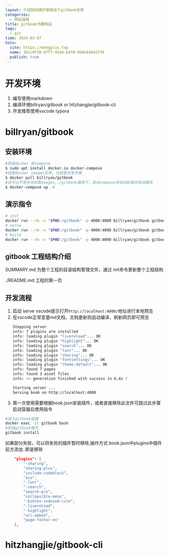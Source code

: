 ```yaml
---
layout: 介绍如何维护使用这个gitbook仓库
categories:
  - 网站运维
title: gitbook书籍网站
tags:
  - git
time: 2024-03-07
halo:
  site: https://mengplus.top
  name: 381c0f38-07f7-45d4-b4f0-9b8e84042f30
  publish: true
---
```



# 开发环境

1. 编写使用markdown
2. 编译环境billryan/gitbook or hitzhangjie/gitbook-cli
3. 开发推荐使用vscode typora

# billryan/gitbook
## 安装环境

```bash
#安装docker 和compose
$ sudo apt install docker.io docker-compose
#拉取docker images文件，也就是开发环境
$ docker pull billryan/gitbook
#也可以不用手动拉取images,./gitbook路径下，启动compose将自动拉取并启动服务
$ docker-compose up -d
```

## 演示指令

```bash
# init
docker run --rm -v "$PWD:/gitbook" -p 4000:4000 billryan/gitbook gitbook init
# serve
docker run --rm -v "$PWD:/gitbook" -p 4000:4000 billryan/gitbook gitbook serve
# build
docker run --rm -v "$PWD:/gitbook" -p 4000:4000 billryan/gitbook gitbook build
```

## gitbook 工程结构介绍

SUMMARY.md 为整个工程的目录结构管理文件，通过 init命令更新整个工程结构

./README.md 工程的第一页

## 开发流程

1. 启动 serve vscode提示打开`http://localhost:4000/`地址进行本地预览
2. 在vscode正常变基md文档，文档更新则自动编译，刷新网页即可预览
    ``` bash
    Stopping server
    info: 7 plugins are installed
    info: loading plugin "livereload"... OK
    info: loading plugin "highlight"... OK
    info: loading plugin "search"... OK
    info: loading plugin "lunr"... OK
    info: loading plugin "sharing"... OK
    info: loading plugin "fontsettings"... OK
    info: loading plugin "theme-default"... OK
    info: found 7 pages
    info: found 3 asset files
    info: >> generation finished with success in 6.4s !

    Starting server ...
    Serving book on http://localhost:4000
    ```
3. 第一次使用需要根据book.json安装插件，或者直接移除此文件可跳过此步骤
启动容器后使用指令
```bash
#进入gitbook容器
docker exec -it gitbook bash
#安装gitbook插件,
gitbook install

```
如果部分失败，可以将失败的插件暂时移除,操作方式 book.json中plugins中插件前方添加`-`即是移除
```json
    "plugins": [
        "-sharing",
        "sharing-plus",
        "include-codeblock",
        "ace",
        "-lunr",
        "-search",
        "search-pro",
        "collapsible-menu",
        "-bibtex-indexed-cite",
        "-livereload",
        "-highlight",
        "url-embed",
        "page-footer-ex"
    ],
```
# hitzhangjie/gitbook-cli

